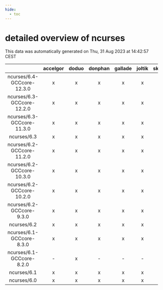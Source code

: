 ```yaml
---
hide:
  - toc
---
```


detailed overview of ncurses
============================


This data was automatically generated on Thu, 31 Aug 2023 at 14:42:57 CEST  

| |accelgor|doduo|donphan|gallade|joltik|skitty|swalot|victini|
| :---: | :---: | :---: | :---: | :---: | :---: | :---: | :---: | :---: |
|ncurses/6.4-GCCcore-12.3.0|x|x|x|x|x|x|x|x|
|ncurses/6.3-GCCcore-12.2.0|x|x|x|x|x|x|x|x|
|ncurses/6.3-GCCcore-11.3.0|x|x|x|x|x|x|x|x|
|ncurses/6.3|x|x|x|x|x|x|x|x|
|ncurses/6.2-GCCcore-11.2.0|x|x|x|x|x|x|x|x|
|ncurses/6.2-GCCcore-10.3.0|x|x|x|x|x|x|x|x|
|ncurses/6.2-GCCcore-10.2.0|x|x|x|x|x|x|x|x|
|ncurses/6.2-GCCcore-9.3.0|x|x|x|x|x|x|x|x|
|ncurses/6.2|x|x|x|x|x|x|x|x|
|ncurses/6.1-GCCcore-8.3.0|x|x|x|x|x|x|x|x|
|ncurses/6.1-GCCcore-8.2.0|-|x|-|-|-|-|x|-|
|ncurses/6.1|x|x|x|x|x|x|x|x|
|ncurses/6.0|x|x|x|x|x|x|x|x|
